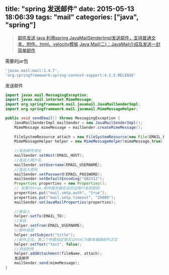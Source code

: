 title: "spring 发送邮件"
date: 2015-05-13 18:06:39
tags: "mail"
categories: ["java", "spring"]
---

> [邮件发送](http://liudong-1985.iteye.com/blog/780714)
> [java 利用spring JavaMailSenderImpl发送邮件，支持普通文本、附件、html、velocity模板](http://trinea.iteye.com/blog/1278334)
> [ Java Mail(二)：JavaMail介绍及发送一封简单邮件](http://blog.csdn.net/ghsau/article/details/17839983)

需要的jar包
```gradle
'javax.mail:mail:1.4.7',
'org.springframework:spring-context-support:4.1.5.RELEASE'
```
发送邮件
```java
import javax.mail.MessagingException;
import javax.mail.internet.MimeMessage;
import org.springframework.mail.javamail.JavaMailSenderImpl;
import org.springframework.mail.javamail.MimeMessageHelper;

public void sendEmail() throws MessagingException {
	JavaMailSenderImpl mailSender = new JavaMailSenderImpl();
	MimeMessage mimeMessage = mailSender.createMimeMessage();
	
	FileSystemResource attach = new FileSystemResource(new File(EMAIL_PATH+fileName));
	MimeMessageHelper helper = new MimeMessageHelper(mimeMessage,true);
	
	//发送邮件地址
	mailSender.setHost(EMAIL_HOST);
	//发送人用户名
	mailSender.setUsername(EMAIL_USERNAME);
	//发送人密码
	mailSender.setPassword(EMAIL_PASSWORD);
	mailSender.setDefaultEncoding("GB2312");
	Properties properties = new Properties();
	// 如果为true,邮件服务器会去验证用户名和密码
    properties.put("mail.smtp.auth", "true");
    properties.put("mail.smtp.timeout", "25000");  
    mailSender.setJavaMailProperties(properties);
    
    //接收人
    helper.setTo(EMAIL_TO);
    //来自
    helper.setFrom(EMAIL_USERNAME);
    //邮件标题
    helper.setSubject("title");
    //邮件正文，第二个参数指定是否以html为脚本编辑邮件正文
    helper.setText("test", false);
    //添加附件
    helper.addAttachment(fileName, attach);
    发送邮件
	mailSender.send(mimeMessage);
}
```
